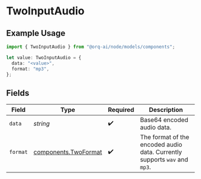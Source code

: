 # TwoInputAudio

## Example Usage

```typescript
import { TwoInputAudio } from "@orq-ai/node/models/components";

let value: TwoInputAudio = {
  data: "<value>",
  format: "mp3",
};
```

## Fields

| Field                                                                     | Type                                                                      | Required                                                                  | Description                                                               |
| ------------------------------------------------------------------------- | ------------------------------------------------------------------------- | ------------------------------------------------------------------------- | ------------------------------------------------------------------------- |
| `data`                                                                    | *string*                                                                  | :heavy_check_mark:                                                        | Base64 encoded audio data.                                                |
| `format`                                                                  | [components.TwoFormat](../../models/components/twoformat.md)              | :heavy_check_mark:                                                        | The format of the encoded audio data. Currently supports `wav` and `mp3`. |